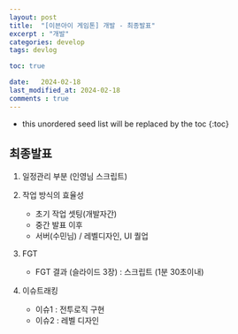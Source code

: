 ```yaml
---
layout: post
title:  "[이븐아이 게임톤] 개발 - 최종발표"
excerpt : "개발"
categories: develop
tags: devlog

toc: true

date:   2024-02-18
last_modified_at: 2024-02-18
comments : true
---
```

* this unordered seed list will be replaced by the toc
{:toc}

## 최종발표
1. 일정관리 부분 (인영님 스크립트) 

2. 작업 방식의 효율성
	- 초기 작업 셋팅(개발자간)
	- 중간 발표 이후 
 	- 서버(수민님) / 레벨디자인, UI 퀄업

3. FGT
	- FGT 결과 (슬라이드 3장) : 스크립트 (1분 30초이내)

4. 이슈트래킹  
	- 이슈1 : 전투로직 구현
	- 이슈2 : 레벨 디자인
